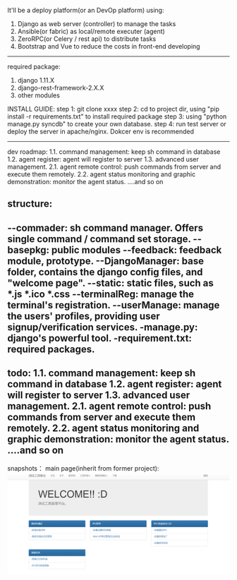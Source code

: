 It'll be a deploy platform(or an DevOp platform) using:
1. Django as web server (controller) to manage the tasks
2. Ansible(or fabric) as local/remote executer (agent)
3. ZeroRPC(or Celery / rest api) to distribute tasks
4. Bootstrap and Vue to reduce the costs in front-end developing
-----------------------------

required package:
1. django 1.11.X
2. django-rest-framework-2.X.X
3. other modules

INSTALL GUIDE:
step 1: git clone xxxx
step 2: cd to project dir, using "pip install -r requirements.txt" to install required package
step 3: using "python manage.py syncdb" to create your own database.
step 4: run test server or deploy the server in apache/nginx. Dokcer env is recommended

-----------------------------
dev roadmap:
1.1. command management: keep sh command in database
1.2. agent register: agent will register to server
1.3. advanced user management.
2.1. agent remote control: push commands from server and execute them remotely.
2.2. agent status monitoring and graphic demonstration: monitor the agent status.
....and so on

structure:
-----------------------------
--commader: sh command manager. Offers single command / command set storage. 
--basepkg: public modules
--feedback: feedback module, prototype.
--DjangoManager: base folder, contains the django config files, and "welcome page".
--static: static files, such as *.js *.ico *.css
--terminalReg: manage the terminal's registration.
--userManage: manage the users' profiles, providing user signup/verification services.
-manage.py: django's powerful tool.
-requirement.txt: required packages.
-----------------------------
todo:
1.1. command management: keep sh command in database
1.2. agent register: agent will register to server
1.3. advanced user management.
2.1. agent remote control: push commands from server and execute them remotely.
2.2. agent status monitoring and graphic demonstration: monitor the agent status.
....and so on
-----------------------------
snapshots：
main page(inherit from former project):
![main page](https://github.com/watermelonharry/django-ipmanage/blob/master/introduction/main_page.png)
